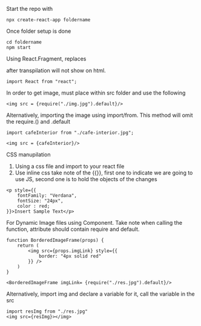Start the repo with

```
npx create-react-app foldername
```

Once folder setup is done
```
cd foldername
npm start
```
Using React.Fragment, replaces <div> after transpilation will not show on html. 
```
import React from "react"; 
```

In order to get image, must place within src folder and use the following
```
<img src = {require("./img.jpg").default}/>
```
Alternatively, importing the image using import/from.
This method will omit the require.() and .default
```
import cafeInterior from "./cafe-interior.jpg";

<img src = {cafeInterior}/>
```

CSS manupilation
1) Using a css file and import to your react file
2) Use inline css take note of the {{}}, first one to indicate we are going to use JS, second one is to hold the objects of the changes
``` 
<p style={{
    fontFamily: "Verdana",
    fontSize: "24px",
    color : red;
}}>Insert Sample Text</p>
``` 


For Dynamic Image files using Component.
Take note when calling the function, attribute should contain require and default. 
```
function BorderedImageFrame(props) {
    return (
        <img src={props.imgLink} style={{
            border: "4px solid red"
        }} />
    )
}

<BorderedImageFrame imgLink= {require("./res.jpg").default}/>
```

Alternatively,
import img and declare a variable for it, call the variable in the src
```
import resImg from "./res.jpg"
<img src={resImg}></img>
```